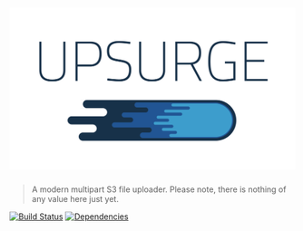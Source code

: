 # ![Upsurge](media/upserge.png)

> A modern multipart S3 file uploader. Please note, there is nothing of any value here just yet.

[![Build Status](https://travis-ci.org/kristianroebuck/upsurge.svg)](https://travis-ci.org/kristianroebuck/upsurge) [![Dependencies](https://david-dm.org/kristianroebuck/upsurge.svg)](https://david-dm.org/kristianroebuck/upsurge.svg)
